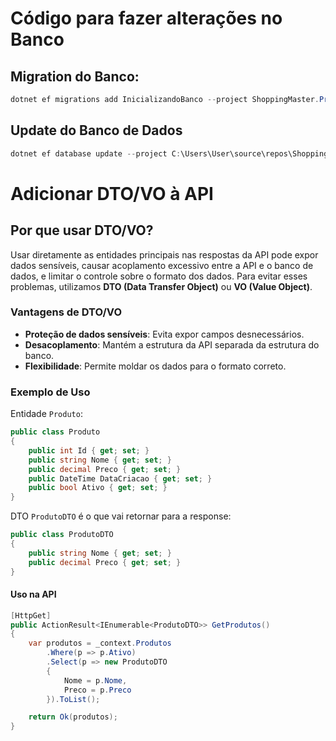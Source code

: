 
# Código para fazer alterações no Banco
## Migration do Banco:
```csharp
dotnet ef migrations add InicializandoBanco --project ShoppingMaster.ProdutosAPI --startup-project ShoppingMaster.ProdutosAPI
```
## Update do Banco de Dados
```csharp
dotnet ef database update --project C:\Users\User\source\repos\ShoppingMaster\ShoppingMaster.ProdutosAPI\ShoppingMaster.ProdutosAPI.csproj --startup-project C:\Users\User\source\repos\ShoppingMaster\ShoppingMaster.ProdutosAPI\ShoppingMaster.ProdutosAPI.csproj
```
# Adicionar DTO/VO à API

## Por que usar DTO/VO?

Usar diretamente as entidades principais nas respostas da API pode expor dados sensíveis, causar acoplamento excessivo entre a API e o banco de dados, e limitar o controle sobre o formato dos dados. Para evitar esses problemas, utilizamos **DTO (Data Transfer Object)** ou **VO (Value Object)**.

### Vantagens de DTO/VO

- **Proteção de dados sensíveis**: Evita expor campos desnecessários.
- **Desacoplamento**: Mantém a estrutura da API separada da estrutura do banco.
- **Flexibilidade**: Permite moldar os dados para o formato correto.
  
### Exemplo de Uso

Entidade `Produto`:

```C#
public class Produto
{
    public int Id { get; set; }
    public string Nome { get; set; }
    public decimal Preco { get; set; }
    public DateTime DataCriacao { get; set; }
    public bool Ativo { get; set; }
}
````

DTO `ProdutoDTO`
é o que vai retornar para a response:
````csharp
public class ProdutoDTO
{
    public string Nome { get; set; }
    public decimal Preco { get; set; }
}
````
#### Uso na API
````csharp
[HttpGet]
public ActionResult<IEnumerable<ProdutoDTO>> GetProdutos()
{
    var produtos = _context.Produtos
        .Where(p => p.Ativo)
        .Select(p => new ProdutoDTO
        {
            Nome = p.Nome,
            Preco = p.Preco
        }).ToList();

    return Ok(produtos);
}
````










